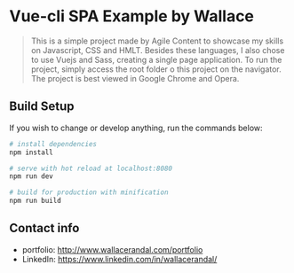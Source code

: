 # Vue-cli SPA Example by Wallace

> This is a simple project made by Agile Content to showcase my skills on Javascript, CSS and HMLT. Besides these languages, I also chose to use Vuejs and Sass, creating a single page application. To run the project, simply access the root folder o this project on the navigator. The project is best viewed in Google Chrome and Opera.

## Build Setup
If you wish to change or develop anything, run the commands below:

``` bash
# install dependencies
npm install

# serve with hot reload at localhost:8080
npm run dev

# build for production with minification
npm run build
```

## Contact info

* portfolio: http://www.wallacerandal.com/portfolio
* LinkedIn: https://www.linkedin.com/in/wallacerandal/
